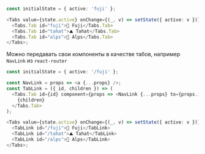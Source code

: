 ```typescript jsx
const initialState = { active: 'fuji' };

<Tabs value={state.active} onChange={(_, v) => setState({ active: v })}>
  <Tabs.Tab id="fuji">🌋 Fuji</Tabs.Tab>
  <Tabs.Tab id="tahat">⛰ Tahat</Tabs.Tab>
  <Tabs.Tab id="alps">🗻 Alps</Tabs.Tab>
</Tabs>;
```

Можно передавать свои компоненты в качестве табов, например `NavLink` из `react-router`

```typescript jsx
const initialState = { active: '/fuji' };

const NavLink = props => <a {...props} />;
const TabLink = ({ id, children }) => (
  <Tabs.Tab id={id} component={props => <NavLink {...props} to={props.id} />}>
    {children}
  </Tabs.Tab>
);

<Tabs value={state.active} onChange={(_, v) => setState({ active: v })}>
  <TabLink id="/fuji">🌋 Fuji</TabLink>
  <TabLink id="/tahat">⛰ Tahat</TabLink>
  <TabLink id="/alps">🗻 Alps</TabLink>
</Tabs>;
```
